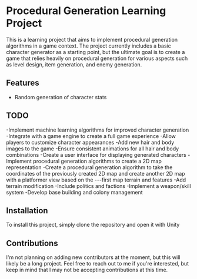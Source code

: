 # Procedural Generation Learning Project


This is a learning project that aims to implement procedural generation algorithms in a game context. The project currently includes a basic character generator as a starting point, but the ultimate goal is to create a game that relies heavily on procedural generation for various aspects such as level design, item generation, and enemy generation.

## Features

- Random generation of character stats

## TODO

-Implement machine learning algorithms for improved character generation
-Integrate with a game engine to create a full game experience
-Allow players to customize character appearances
-Add new hair and body images to the game
-Ensure consistent animations for all hair and body combinations
-Create a user interface for displaying generated characters
-Implement procedural generation algorithms to create a 2D map representation
-Create a procedural generation algorithm to take the coordinates of the previously created 2D map and create another 2D map with a platformer view based on the ---first map terrain and features
-Add terrain modification
-Include politics and factions
-Implement a weapon/skill system
-Develop base building and colony management

## Installation

To install this project, simply clone the repository and open it with Unity

## Contributions

I'm not planning on adding new contributors at the moment, but this will likely be a long project. Feel free to reach out to me if you're interested, but keep in mind that I may not be accepting contributions at this time.
